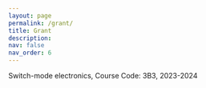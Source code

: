 ```yaml
---
layout: page
permalink: /grant/
title: Grant
description: 
nav: false
nav_order: 6
---
```


Switch-mode electronics, Course Code: 3B3, 2023-2024
